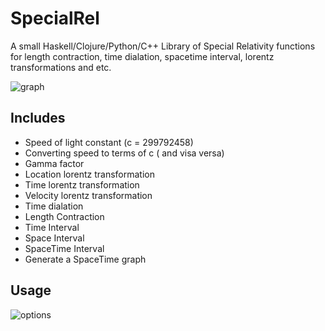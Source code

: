 # SpecialRel
A small Haskell/Clojure/Python/C++ Library of Special Relativity functions for length contraction, time dialation, spacetime interval, lorentz transformations and etc.

![graph](http://i.imgur.com/D1D9NYw.png)

## Includes

- Speed of light constant (c = 299792458)
- Converting speed to terms of c ( and visa versa)
- Gamma factor
- Location lorentz transformation
- Time lorentz transformation
- Velocity lorentz transformation
- Time dialation
- Length Contraction
- Time Interval
- Space Interval
- SpaceTime Interval
- Generate a SpaceTime graph

## Usage
![options](http://i.imgur.com/eJm0kyD.png)
